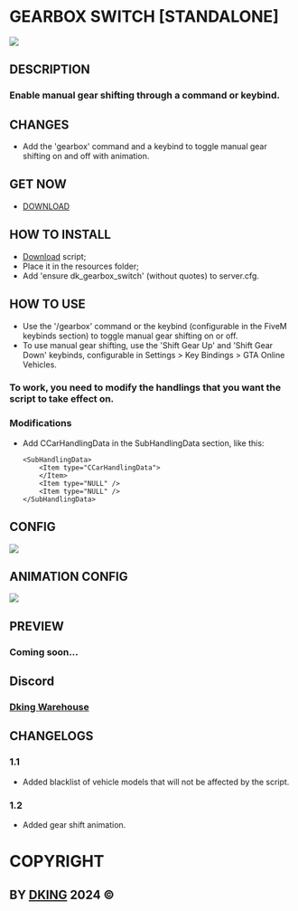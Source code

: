# GEARBOX SWITCH [STANDALONE]
![](https://cdn.discordapp.com/attachments/1295245827039563866/1315387394899574855/Gearbox_Switch_512x512.png?ex=67573979&is=6755e7f9&hm=001e50da835a8c92ebd9016f2a4912c18eee3e8f4527f021a30c1723aba80d2d&)
## DESCRIPTION

### Enable manual gear shifting through a command or keybind.

## CHANGES

* Add the 'gearbox' command and a keybind to toggle manual gear shifting on and off with animation.

## GET NOW

* [DOWNLOAD](https://dking.tebex.io/package/6562197)

## HOW TO INSTALL

* [Download](https://keymaster.fivem.net/asset-grants) script;
* Place it in the resources folder;
* Add 'ensure dk_gearbox_switch' (without quotes) to server.cfg.

## HOW TO USE

* Use the '/gearbox' command or the keybind (configurable in the FiveM keybinds section) to toggle manual gear shifting on or off.
* To use manual gear shifting, use the 'Shift Gear Up' and 'Shift Gear Down' keybinds, configurable in Settings > Key Bindings > GTA Online Vehicles.

### To work, you need to modify the handlings that you want the script to take effect on.

### Modifications

* Add CCarHandlingData in the SubHandlingData section, like this:
    ```
    <SubHandlingData>
        <Item type="CCarHandlingData">
        </Item>
        <Item type="NULL" />
        <Item type="NULL" />
    </SubHandlingData>
    ```

## CONFIG
![](https://cdn.discordapp.com/attachments/1295245827039563866/1315391152194584596/config_512.png?ex=67573cf9&is=6755eb79&hm=56eb2a863c45bf9a48c8b03c45f6328c43a0510b173aa4376336da47fba84e4d&)

## ANIMATION CONFIG
![](https://cdn.discordapp.com/attachments/1295245827039563866/1315391161757864016/animation_config_512.png?ex=67573cfb&is=6755eb7b&hm=d83d5255c40d3eb41c5a2bd0297a49041ae0950dde9069f8889fe8e6c104bf05&)

## PREVIEW

### Coming soon...

## Discord

### [Dking Warehouse](https://discord.gg/Rw6vjcXspG)

## CHANGELOGS

### 1.1

* Added blacklist of vehicle models that will not be affected by the script.

### 1.2

* Added gear shift animation.

# COPYRIGHT

## BY [DKING](https://github.com/Dking07) 2024 ©
